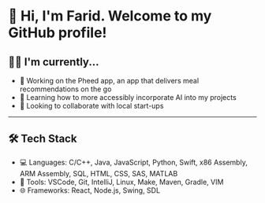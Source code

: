 # 👋 Hi, I'm Farid. Welcome to my GitHub profile! 
## 👨‍💻 I'm currently...
- 📱 Working on the Pheed app, an app that delivers meal recommendations on the go
- 🌱 Learning how to more accessibly incorporate AI into my projects
- 🤝 Looking to collaborate with local start-ups

---

## 🛠️ Tech Stack
- 💻 Languages: C/C++, Java, JavaScript, Python, Swift, x86 Assembly, ARM Assembly, SQL, HTML, CSS, SAS, MATLAB
- 🧰 Tools: VSCode, Git, IntelliJ, Linux, Make, Maven, Gradle, VIM
- 🌐 Frameworks: React, Node.js, Swing, SDL
